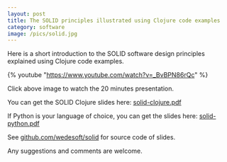 ```yaml
---
layout: post
title: The SOLID principles illustrated using Clojure code examples
category: software
image: /pics/solid.jpg
---
```


Here is a short introduction to the SOLID software design principles explained using Clojure code examples.

{% youtube "https://www.youtube.com/watch?v=_BvBPN86rQc" %}

Click above image to watch the 20 minutes presentation.

You can get the SOLID Clojure slides here: [solid-clojure.pdf][1]

If Python is your language of choice, you can get the slides here: [solid-python.pdf][3]

See [github.com/wedesoft/solid][2] for source code of slides.

Any suggestions and comments are welcome.

[1]: /downloads/solid-clojure.pdf
[2]: https://github.com/wedesoft/solid
[3]: /downloads/solid-python.pdf
